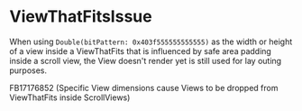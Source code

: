 # ViewThatFitsIssue

When using `Double(bitPattern: 0x403f555555555555)` as the width or height of a view inside a ViewThatFits that is influenced by safe area padding inside a scroll view, the View doesn't render yet is still used for lay outing purposes.

FB17176852 (Specific View dimensions cause Views to be dropped from ViewThatFits inside ScrollViews)